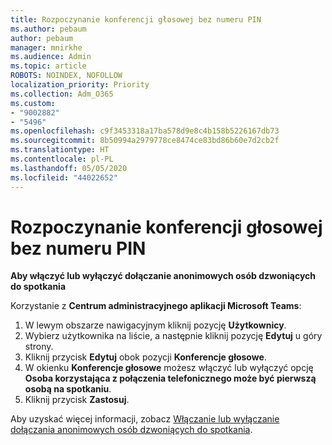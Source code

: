```yaml
---
title: Rozpoczynanie konferencji głosowej bez numeru PIN
ms.author: pebaum
author: pebaum
manager: mnirkhe
ms.audience: Admin
ms.topic: article
ROBOTS: NOINDEX, NOFOLLOW
localization_priority: Priority
ms.collection: Adm_O365
ms.custom:
- "9002882"
- "5496"
ms.openlocfilehash: c9f3453318a17ba578d9e8c4b158b5226167db73
ms.sourcegitcommit: 8b50994a2979778ce8474ce83bd86b60e7d2cb2f
ms.translationtype: HT
ms.contentlocale: pl-PL
ms.lasthandoff: 05/05/2020
ms.locfileid: "44022652"
---
```

# <a name="start-an-audio-conference-without-a-pin"></a>Rozpoczynanie konferencji głosowej bez numeru PIN

**Aby włączyć lub wyłączyć dołączanie anonimowych osób dzwoniących do spotkania**

Korzystanie z **Centrum administracyjnego aplikacji Microsoft Teams**:

1. W lewym obszarze nawigacyjnym kliknij pozycję **Użytkownicy**.
2. Wybierz użytkownika na liście, a następnie kliknij pozycję **Edytuj** u góry strony.
3. Kliknij przycisk **Edytuj** obok pozycji **Konferencje głosowe**.
4. W okienku **Konferencje głosowe** możesz włączyć lub wyłączyć opcję **Osoba korzystająca z połączenia telefonicznego może być pierwszą osobą na spotkaniu**.
5. Kliknij przycisk **Zastosuj**.

Aby uzyskać więcej informacji, zobacz [Włączanie lub wyłączanie dołączania anonimowych osób dzwoniących do spotkania](https://docs.microsoft.com/microsoftteams/start-an-audio-conference-over-the-phone-without-a-pin-in-teams).
